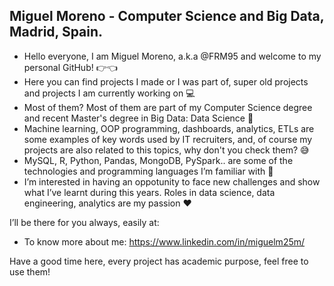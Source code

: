  ## Miguel Moreno - Computer Science and Big Data, Madrid, Spain.                                                                                      
- Hello everyone, I am Miguel Moreno, a.k.a @FRM95 and welcome to my personal GitHub! :point_right::point_left: 
- Here you can find projects I made or I was part of, super old projects and projects I am currently working on 💻
- Most of them? Most of them are part of my Computer Science degree and recent Master's degree in Big Data: Data Science :eyes:
- Machine learning, OOP programming, dashboards, analytics, ETLs are some examples of key words used by IT recruiters, and, of course my projects are also related to this topics, why don't you check them? :sweat_smile:
- MySQL, R, Python, Pandas, MongoDB, PySpark.. are some of the technologies and programming languages I’m familiar with 🐍 
- I’m interested in having an oppotunity to face new challenges and show what I’ve learnt during this years. Roles in data science, data engineering, analytics are my passion :heart:



 I’ll be there for you always, easily at: 
 
 - To know more about me: https://www.linkedin.com/in/miguelm25m/ 
 
 Have a good time here, every project has academic purpose, feel free to use them! 

